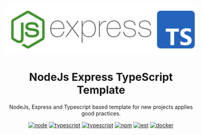 <p align="center">
  <a href="https://expressjs.com/" target="blank"><img src="images/express-and-ts.png" alt="Express Logo" width="512" /></a>
</p>

<h1 align="center"> NodeJs Express TypeScript Template </h1>

<p align="center">
  NodeJs, Express and Typescript based template for new projects applies good practices.
</p>

<p align="center">
  <a href="https://nodejs.org/docs/latest-v20.x/api/index.html"><img src="https://img.shields.io/badge/Node 20.x_-green.svg" alt="node"/></a>
  <a href="https://www.typescriptlang.org/"><img src="https://img.shields.io/badge/TypeScript 5.x_-blue.svg" alt="typescript"/></a>
  <a href="https://www.expres.com/"><img src="https://img.shields.io/badge/Express-5.x_-black.svg" alt="typescript"/></a>
  <a href="https://www.npmjs.com/"><img src="https://img.shields.io/badge/npm-10.x-red.svg" alt="npm"/></a>
  <a href="https://jest.dev/"><img src="https://img.shields.io/badge/Test-Jest_-red.svg" alt="jest"/></a>
  <a href="https://www.docker.com/"><img src="https://img.shields.io/badge/Dockerized 🐋_-blue.svg" alt="docker"/></a>
</p>

